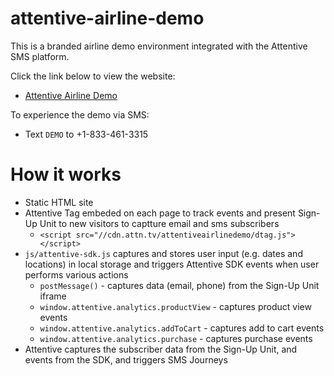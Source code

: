 # attentive-airline-demo
This is a branded airline demo environment integrated with the Attentive SMS platform. 

Click the link below to view the website:

- [Attentive Airline Demo](https://attentive-sales-engineering.github.io/attentive-airline-demo/)

To experience the demo via SMS:

- Text `DEMO` to +1-833-461-3315

# How it works

- Static HTML site
- Attentive Tag embeded on each page to track events and present Sign-Up Unit to new visitors to captture email and sms subscribers
  - `<script src="//cdn.attn.tv/attentiveairlinedemo/dtag.js"></script>`
- `js/attentive-sdk.js` captures and stores user input (e.g. dates and locations) in local storage and triggers Attentive SDK events when user performs various actions
  - `postMessage()` - captures data (email, phone) from the Sign-Up Unit iframe
  - `window.attentive.analytics.productView` - captures product view events
  - `window.attentive.analytics.addToCart` - captures add to cart events
  - `window.attentive.analytics.purchase` - captures purchase events
- Attentive captures the subscriber data from the Sign-Up Unit, and events from the SDK, and triggers SMS Journeys